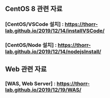 ## CentOS 8 관련 자료
### [CentOS/VSCode 설치] : https://thorr-lab.github.io/2019/12/14/installVSCode/
### [CentOS/Node 설치] : https://thorr-lab.github.io/2019/12/14/nodejsInstall/

## Web 관련 자료
### [WAS, Web Server] : https://thorr-lab.github.io/2019/12/19/WAS/
